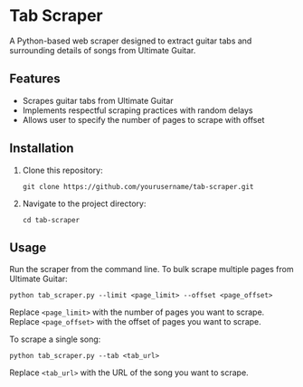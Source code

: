 # Tab Scraper
A Python-based web scraper designed to extract guitar tabs and surrounding details of songs from Ultimate Guitar.

## Features
- Scrapes guitar tabs from Ultimate Guitar
- Implements respectful scraping practices with random delays
- Allows user to specify the number of pages to scrape with offset

## Installation
1. Clone this repository:
   ```
   git clone https://github.com/yourusername/tab-scraper.git
   ```
2. Navigate to the project directory:
   ```
   cd tab-scraper
   ```

## Usage
Run the scraper from the command line.
To bulk scrape multiple pages from Ultimate Guitar:
```
python tab_scraper.py --limit <page_limit> --offset <page_offset>
```
Replace `<page_limit>` with the number of pages you want to scrape.
Replace `<page_offset>` with the offset of pages you want to scrape.

To scrape a single song:
```
python tab_scraper.py --tab <tab_url>
```
Replace `<tab_url>` with the URL of the song you want to scrape.
